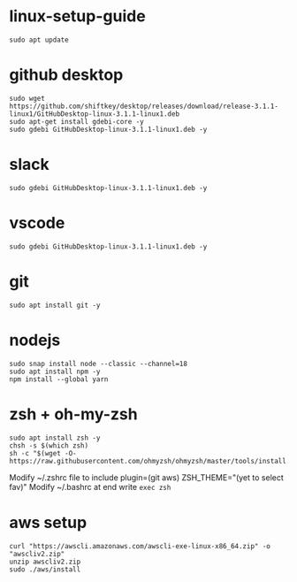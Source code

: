 # linux-setup-guide
```
sudo apt update
```

# github desktop
```
sudo wget https://github.com/shiftkey/desktop/releases/download/release-3.1.1-linux1/GitHubDesktop-linux-3.1.1-linux1.deb 
sudo apt-get install gdebi-core -y
sudo gdebi GitHubDesktop-linux-3.1.1-linux1.deb -y
```

# slack
```
sudo gdebi GitHubDesktop-linux-3.1.1-linux1.deb -y
```

# vscode
```
sudo gdebi GitHubDesktop-linux-3.1.1-linux1.deb -y
```

# git 
```
sudo apt install git -y
```

# nodejs
```
sudo snap install node --classic --channel=18
sudo apt install npm -y
npm install --global yarn 
```

# zsh + oh-my-zsh
```
sudo apt install zsh -y
chsh -s $(which zsh)
sh -c "$(wget -O- https://raw.githubusercontent.com/ohmyzsh/ohmyzsh/master/tools/install.sh)"
```
Modify ~/.zshrc file to include plugin=(git aws) ZSH_THEME="(yet to select fav)"
Modify ~/.bashrc at end write ``` exec zsh ```


# aws setup
```
curl "https://awscli.amazonaws.com/awscli-exe-linux-x86_64.zip" -o "awscliv2.zip"
unzip awscliv2.zip
sudo ./aws/install
```

